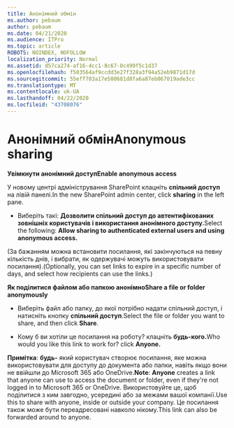 ```yaml
---
title: Анонімний обмін
ms.author: pebaum
author: pebaum
ms.date: 04/21/2020
ms.audience: ITPro
ms.topic: article
ROBOTS: NOINDEX, NOFOLLOW
localization_priority: Normal
ms.assetid: d57ca274-af16-4cc1-8c67-8c499f5c1d37
ms.openlocfilehash: f503564af9ccdd3e27f328a3f94a52eb9871d17d
ms.sourcegitcommit: 55eff703a17e500681d8fa6a87eb067019ade3cc
ms.translationtype: MT
ms.contentlocale: uk-UA
ms.lasthandoff: 04/22/2020
ms.locfileid: "43708076"
---
```

# <a name="anonymous-sharing"></a><span data-ttu-id="a0fd2-102">Анонімний обмін</span><span class="sxs-lookup"><span data-stu-id="a0fd2-102">Anonymous sharing</span></span>

 <span data-ttu-id="a0fd2-103">**Увімкнути анонімний доступ**</span><span class="sxs-lookup"><span data-stu-id="a0fd2-103">**Enable anonymous access**</span></span>
  
<span data-ttu-id="a0fd2-104">У новому центрі адміністрування SharePoint клацніть **спільний доступ** на лівій панелі.</span><span class="sxs-lookup"><span data-stu-id="a0fd2-104">In the new SharePoint admin center, click **sharing** in the left pane.</span></span> 
  
- <span data-ttu-id="a0fd2-105">Виберіть такі: **Дозволити спільний доступ до автентифікованих зовнішніх користувачів і використання анонімного доступу.**</span><span class="sxs-lookup"><span data-stu-id="a0fd2-105">Select the following: **Allow sharing to authenticated external users and using anonymous access.**</span></span>
  
<span data-ttu-id="a0fd2-106">(За бажанням можна встановити посилання, які закінчуються на певну кількість днів, і вибрати, як одержувачі можуть використовувати посилання).</span><span class="sxs-lookup"><span data-stu-id="a0fd2-106">(Optionally, you can set links to expire in a specific number of days, and select how recipients can use the links.)</span></span>
    
 <span data-ttu-id="a0fd2-107">**Як поділитися файлом або папкою анонімно**</span><span class="sxs-lookup"><span data-stu-id="a0fd2-107">**Share a file or folder anonymously**</span></span>
  
- <span data-ttu-id="a0fd2-108">Виберіть файл або папку, до якої потрібно надати спільний доступ, і натисніть кнопку **спільний доступ**.</span><span class="sxs-lookup"><span data-stu-id="a0fd2-108">Select the file or folder you want to share, and then click **Share**.</span></span> 
    
- <span data-ttu-id="a0fd2-109">Кому б ви хотіли це посилання на роботу? клацніть **будь-кого.**</span><span class="sxs-lookup"><span data-stu-id="a0fd2-109">Who would you like this link to work for? click **Anyone.**</span></span>
  
 <span data-ttu-id="a0fd2-110">**Примітка**: **будь-** який користувач створює посилання, яке можна використовувати для доступу до документа або папки, навіть якщо вони не ввійшли до Microsoft 365 або OneDrive.</span><span class="sxs-lookup"><span data-stu-id="a0fd2-110">**Note**: **Anyone** creates a link that anyone can use to access the document or folder, even if they're not logged in to Microsoft 365 or OneDrive.</span></span> <span data-ttu-id="a0fd2-111">Використовуйте це, щоб поділитися з ким завгодно, усередині або за межами вашої компанії.</span><span class="sxs-lookup"><span data-stu-id="a0fd2-111">Use this to share with anyone, inside or outside your company.</span></span> <span data-ttu-id="a0fd2-112">Це посилання також може бути переадресовані навколо нікому.</span><span class="sxs-lookup"><span data-stu-id="a0fd2-112">This link can also be forwarded around to anyone.</span></span> 
    

